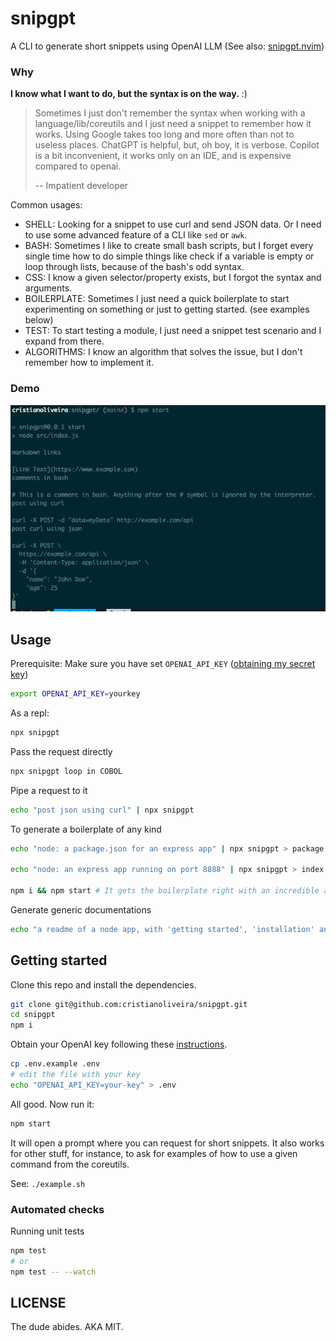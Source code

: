 # snipgpt

A CLI to generate short snippets using OpenAI LLM (See also: [snipgpt.nvim](https://github.com/cristianoliveira/snipgpt.nvim))

### Why

**I know what I want to do, but the syntax is on the way.** :)

> Sometimes I just don't remember the syntax when working with a language/lib/coreutils and I just need a snippet to remember how it works. Using Google takes too long and more often than not to useless places. ChatGPT is helpful, but, oh boy, it is verbose. Copilot is a bit inconvenient, it works only on an IDE, and is expensive compared to openai.
>
> -- Impatient developer

Common usages:

- SHELL: Looking for a snippet to use curl and send JSON data. Or I need to use some advanced feature of a CLI like `sed` or `awk`.
- BASH: Sometimes I like to create small bash scripts, but I forget every single time how to do simple things like check if a variable is empty or loop through lists, because of the bash's odd syntax.
- CSS: I know a given selector/property exists, but I forgot the syntax and arguments.
- BOILERPLATE: Sometimes I just need a quick boilerplate to start experimenting on something or just to getting started. (see examples below)
- TEST: To start testing a module, I just need a snippet test scenario and I expand from there.
- ALGORITHMS: I know an algorithm that solves the issue, but I don't remember how to implement it.

### Demo

![snipgpt demo](https://raw.githubusercontent.com/cristianoliveira/snipgpt/main/snipgpt-demo.png)

## Usage

Prerequisite: Make sure you have set `OPENAI_API_KEY` ([obtaining my secret key](https://help.openai.com/en/articles/4936850-where-do-i-find-my-secret-api-key))

```bash
export OPENAI_API_KEY=yourkey
```

As a repl:

```bash
npx snipgpt
```

Pass the request directly

```bash
npx snipgpt loop in COBOL
```

Pipe a request to it

```bash
echo "post json using curl" | npx snipgpt
```

To generate a boilerplate of any kind

```bash
echo "node: a package.json for an express app" | npx snipgpt > package.json

echo "node: an express app running on port 8888" | npx snipgpt > index.js

npm i && npm start # It gets the boilerplate right with an incredible accuracy :)
```

Generate generic documentations

```bash
echo "a readme of a node app, with 'getting started', 'installation' and 'running' sections" | npx snipgpt > README.md
```

## Getting started

Clone this repo and install the dependencies.

```bash
git clone git@github.com:cristianoliveira/snipgpt.git
cd snipgpt
npm i
```

Obtain your OpenAI key following these [instructions](https://help.openai.com/en/articles/4936850-where-do-i-find-my-secret-api-key).

```bash
cp .env.example .env
# edit the file with your key
echo "OPENAI_API_KEY=your-key" > .env
```

All good. Now run it:

```bash
npm start
```

It will open a prompt where you can request for short snippets. It also works
for other stuff, for instance, to ask for examples of how to use a given
command from the coreutils.

See: `./example.sh`

### Automated checks

Running unit tests

```bash
npm test
# or
npm test -- --watch
```

## LICENSE

The dude abides. AKA MIT.
